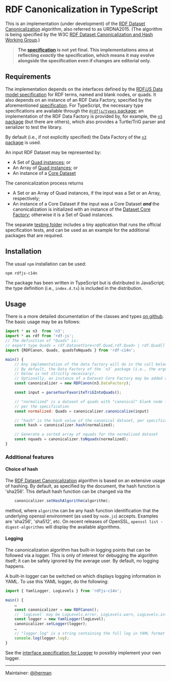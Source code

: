 # RDF Canonicalization in TypeScript

This is an implementation (under development) of the [RDF Dataset Canonicalization](https://www.w3.org/TR/rdf-canon/) algorithm, also referred to as URDNA2015. (The algorithm is being specified by the W3C [RDF Dataset Canonicalization and Hash Working Group](https://www.w3.org/groups/wg/rch).)

> **The [specification](https://www.w3.org/TR/rdf-canon/) is not yet final. This implementations aims at reflecting _exactly_ the specification, which means it may evolve alongside the specification even if changes are editorial only.**

## Requirements

The implementation depends on the interfaces defined by the [RDF/JS Data model specification](http://rdf.js.org/data-model-spec/) for RDF terms, named and blank nodes, or quads. It also depends on an instance of an RDF Data Factory, specified by the aforementioned [specification](http://rdf.js.org/data-model-spec/#datafactory-interface). For TypeScript, the necessary type specifications are available through the [`@rdfjs/types` package](https://www.npmjs.com/package/@rdfjs/types); an implementation of the RDF Data Factory is provided by, for example, the [`n3` package](https://www.npmjs.com/package/n3) (but there are others), which also provides a Turtle/TriG parser and serializer to test the library.

By default (i.e., if not explicitly specified) the Data Factory of the [`n3` package](https://www.npmjs.com/package/n3) is used.

An input RDF Dataset may be represented by: 

- A Set of [Quad instances](https://rdf.js.org/data-model-spec/#quad-interface); or
- An Array of [Quad instances](https://rdf.js.org/data-model-spec/#quad-interface); or
- An instance of a [Core Dataset](https://rdf.js.org/dataset-spec/#datasetcore-interface)

The canonicalization process returns 

- A Set or an Array of Quad instances, if the input was a Set or an Array, respectively;
- An instance of a Core Dataset if the input was a Core Dataset _**and**_ the canonicalization is initialized with an instance of the [Dataset Core Factory](https://rdf.js.org/dataset-spec/#datasetcorefactory-interface); otherwise it is a Set of Quad instances.

The separate [testing folder](https://github.com/iherman/rdfjs-c14n/tree/main/testing) includes a tiny application that runs the official specification tests, and can be used as an example for the additional packages that are required. 

## Installation

The usual `npm` installation can be used:

```
npm rdfjs-c14n
```

The package has been written in TypeScript but is distributed in JavaScript; the type definition (i.e., `index.d.ts`) is included in the distribution.

## Usage

There is a more detailed documentation of the classes and types [on github](https://iherman.github.io/rdfjs-c14n/). The basic usage may be as follows:

```js
import * as n3  from 'n3';
import * as rdf from 'rdf-js';
// The definition of "Quads" is:
// export type Quads = rdf.DatasetCore<rdf.Quad,rdf.Quad> | rdf.Quad[] | Set<rdf.Quad>; 
import {RDFCanon, Quads, quadsToNquads } from 'rdf-c14n';

main() {
    // Any implementation of the data factory will do in the call below.
    // By default, the Data Factory of the `n3` package (i.e., the argument in the call
    // below is not strictly necessary).
    // Optionally, an instance of a Dataset Core Factory may be added as a second argument.
    const canonicalizer = new RDFCanon(n3.DataFactory);  

    const input = parseYourFavoriteTriGIntoQuads();

    // "normalized" is a dataset of quads with "canonical" blank node labels
    // per the specification 
    const normalized: Quads = canonicalizer.canonicalize(input)

    // "hash" is the hash value of the canonical dataset, per specification
    const hash = canonicalizer.hash(normalized);

    // Generate a sorted array of nquads for the normalized dataset
    const nquads = canonicalizer.toNquads(normalized);
}
```

### Additional features

#### Choice of hash

The [RDF Dataset Canonicalization](https://www.w3.org/TR/rdf-canon/) algorithm is based on an extensive usage of hashing. By default, as specified by the document, the hash function is 'sha256'. This default hash function can be changed via the

```js
    canonicalizer.setHashAlgorithm(algorithm);
```

method, where `algorithm` can be any hash function identification that the underlying openssl environment (as used by `node.js`) accepts. Examples are 'sha256', 'sha512', etc. On recent releases of OpenSSL, `openssl list -digest-algorithms` will display the available algorithms.

#### Logging

The canonicalization algorithm has built-in logging points that can be followed via a logger. This is  only of interest for debugging the algorithm itself; it can be safely ignored by the average user. By default, no logging happens.

A built-in logger can be switched on which displays logging information in YAML. To use this YAML logger, do the following:

```js
import { YamlLogger, LogLevels } from 'rdfjs-c14n';

main() {
    …
    const canonicalizer = new RDFCanon();
    // `logLevel` may be LogLevels.error, LogLevels.warn, LogLevels.info, LogLevels.debug  
    const logger = new YamlLogger(logLevel);
    canonicalizer.setLogger(logger);
    …
    // "logger.log" is a string containing the full log in YAML format
    console.log(logger.log);
}
```

See the [interface specification for Logger](https://iherman.github.io/rdfjs-c14n/interfaces/lib_logging.Logger.html) to possibly implement your own logger.


---

Maintainer: [@iherman](https://github.com/iherman)
